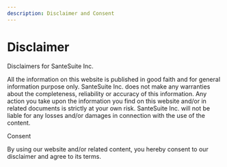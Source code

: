 ```yaml
---
description: Disclaimer and Consent
---
```


# Disclaimer

Disclaimers for SanteSuite Inc.

All the information on this website is published in good faith and for general information purpose only. SanteSuite Inc. does not make any warranties about the completeness, reliability or accuracy of this information. Any action you take upon the information you find on this website and/or in related documents is strictly at your own risk. SanteSuite Inc. will not be liable for any losses and/or damages in connection with the use of the content.

Consent

By using our website and/or related content, you hereby consent to our disclaimer and agree to its terms.&#x20;
